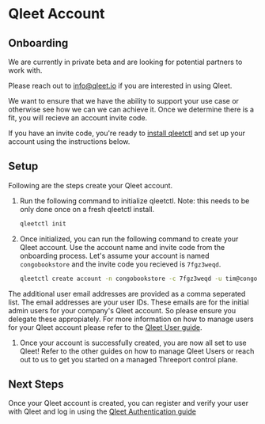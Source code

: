 # Qleet Account

## Onboarding

We are currently in private beta and are looking for potential partners to work with.

Please reach out to [info@qleet.io](mailto:info@qleet.io) if you are interested in using Qleet.

We want to ensure that we have the ability to support your use case or otherwise
see how we can we can achieve it.  Once we determine there is a fit, you will
recieve an account invite code.

If you have an invite code, you're ready to [install qleetctl](/guides/install-qleetctl)
and set up your account using the instructions below.

## Setup

Following are the steps create your Qleet account.

1. Run the following command to initialize qleetctl. Note: this needs to be only
done once on a fresh qleetctl install.

    ```bash
    qleetctl init
    ```

1. Once initialized, you can run the following command to create your Qleet account.
Use the account name and invite code from the onboarding process. Let's assume
your account is named `congobookstore` and the invite code you recieved is `7fgz3weqd`.

    ```bash
    qleetctl create account -n congobookstore -c 7fgz3weqd -u tim@congobooks.com,allen@congobooks.com
    ```
The additional user email addresses are provided as a comma seperated list.  The email
addresses are your user IDs.  These emails are for the initial admin
users for your company's Qleet account. So please ensure you delegate these appropiately.
For more information on how to manage users for your Qleet account please refer
to the [Qleet User guide](/guides/qleet-user).

1. Once your account is successfully created, you are now all set to use Qleet!
Refer to the other guides on how to manage Qleet Users or reach out to us to get
you started on a managed Threeport control plane.

## Next Steps

Once your Qleet account is created, you can register and verify your user with
Qleet and log in using the [Qleet Authentication guide](qleet-authentication.md)

